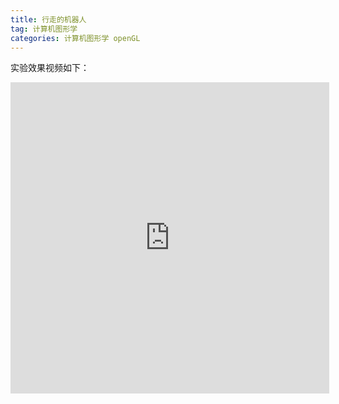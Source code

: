 ```yaml
---
title: 行走的机器人
tag: 计算机图形学
categories: 计算机图形学 openGL
---
```


实验效果视频如下：
<iframe height=498 width=510 src= 'http://player.youku.com/embed/XMjY4MzQ2MzAzNg==' frameborder=0 'allowfullscreen'></iframe>